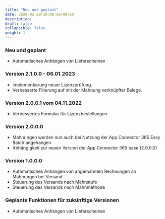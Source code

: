 ```yaml
---
title: "Neu und geplant"
date: 2020-02-28T10:08:56+09:00
description: 
draft: false
collapsible: false
weight: 1
---
```


### Neu und geplant
- Automatisches Anhängen von Lieferscheinen

### Version 2.1.0.0 - 06.01.2023
- Implementierung neuer Lizenzprüfung.
- Verbesserte Filterung auf mit der Mahnung verknüpfter Belege.

### Version 2.0.0.1 vom 04.11.2022
 - Verbessertes Formular für Lizenzbestellungen

### Version 2.0.0.0
- Mahnungen werden nun auch bei Nutzung der App Connector 365 Easy Batch angehangen
- Abhängigkeit zur neuen Version der App Connector 365 base (2.0.0.0)

### Version 1.0.0.0
- Automatisches Anhängen von angemahnten Rechnungen an Mahnungen bei Versand
- Steuerung des Versands nach Mahnstufe
- Steuerung des Versands nach Mahnmethode

### Geplante Funktionen für zukünftige Versionen
- Automatisches Anhängen von Lieferscheinen